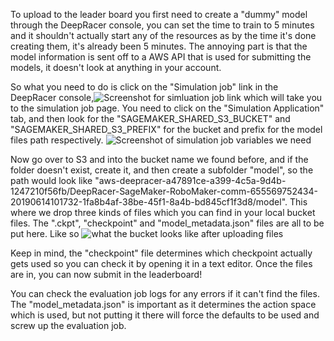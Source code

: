 To upload to the leader board you first need to create a "dummy" model through the DeepRacer console, you can set the time to train to 5 minutes and it shouldn't actually start any of the resources as by the time it's done creating them, it's already been 5 minutes. The annoying part is that the model information is sent off to a AWS API that is used for submitting the models, it doesn't look at anything in your account.

So what you need to do is click on the "Simulation job" link in the DeepRacer console,![Screenshot for simluation job link](https://i.imgur.com/kJhcWxN.png) which will take you to the simulation job page. You need to click on the "Simulation Application" tab, and then look for the "SAGEMAKER_SHARED_S3_BUCKET" and "SAGEMAKER_SHARED_S3_PREFIX" for the bucket and prefix for the model files path respectively. ![Screenshot of simulation job variables we need](https://i.imgur.com/0e00Kdb.png)

Now go over to S3 and into the bucket name we found before, and if the folder doesn't exist, create it, and then create a subfolder "model", so the path would look like "aws-deepracer-a47891ce-a399-4c5a-9d4b-1247210f56fb/DeepRacer-SageMaker-RoboMaker-comm-655569752434-20190614101732-1fa8b4af-38be-45f1-8a4b-bd845cf1f3d8/model". This where we drop three kinds of files which you can find in your local bucket files. The ".ckpt", "checkpoint" and "model_metadata.json" files are all to be put here. Like so ![what the bucket looks like after uploading files](https://i.imgur.com/mmdswwj.png) 

Keep in mind, the "checkpoint" file determines which checkpoint actually gets used so you can check it by opening it in a text editor. Once the files are in, you can now submit in the leaderboard!

You can check the evaluation job logs for any errors if it can't find the files. The "model_metadata.json" is important as it determines the action space which is used, but not putting it there will force the defaults to be used and screw up the evaluation job.
